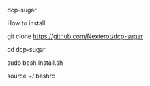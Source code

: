 dcp-sugar

How to install:

git clone https://github.com/Nexterot/dcp-sugar

cd dcp-sugar

sudo bash install.sh

source ~/.bashrc
